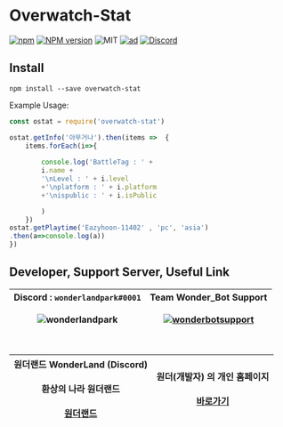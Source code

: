 
# Overwatch-Stat

[![npm](https://img.shields.io/npm/v/npm.svg)](https://www.npmjs.com/package/overwatch-stat)
[![NPM version](https://badge.fury.io/js/overwatch-stat.svg)](https://www.npmjs.com/package/overwatch-stat)
![MIT](https://img.shields.io/dub/l/vibe-d.svg)
[![ad](https://img.shields.io/npm/dt/overwatch-stat.svg)](https://www.npmjs.com/package/wonderlangpark)
[![Discord](https://discordapp.com/api/guilds/512553485766492171/embed.png)](https://invite.gg/wonderbot)


## Install

```
npm install --save overwatch-stat
```

Example Usage:
```js
const ostat = require('overwatch-stat')

ostat.getInfo('아무거나').then(items =>  {
    items.forEach(i=>{
        
        console.log('BattleTag : ' + 
        i.name + 
        '\nLevel : ' + i.level
        +'\nplatform : ' + i.platform
        +'\nispublic : ' + i.isPublic

        )
    })
ostat.getPlaytime('Eazyhoon-11402' , 'pc', 'asia')
.then(a=>console.log(a))
})


```

## Developer, Support Server, Useful Link
| Discord : `wonderlandpark#0001`<br><br>![wonderlandpark](https://images-ext-1.discordapp.net/external/4frDYmyzoZMuV--zY7Q0k03_ivPJDLq0PnYBxX9B6WI/https/cdn.discordapp.com/avatars/285185716240252929/a_1f46428b3b326727fbf5fcd5d87c9482.gif?size=256) | Team Wonder_Bot Support<br><br>[![wonderbotsupport](https://discordapp.com/api/guilds/470028725287780352/embed.png?style=banner2)](https://discord.wonderbot.xyz)
|---|---|
<br>

|원더랜드 WonderLand (Discord)<br><br>환상의 나라 원더랜드<br><br>[원더랜드](https://discord.gg/y6Yqeav)  | 원더(개발자) 의 개인 홈페이지<br><br>[바로가기](https://dev.wonderbot.xyz)
|---|---|


